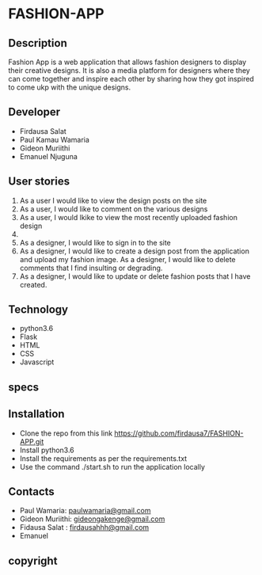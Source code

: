 # FASHION-APP

## Description

Fashion App  is a web application that allows fashion designers to display their creative designs. It is  also a media platform for designers where they can come together and inspire each other by sharing how they got inspired to come ukp with the unique designs.

## Developer

* Firdausa Salat
* Paul Kamau Wamaria
* Gideon Muriithi
* Emanuel Njuguna



## User stories

1. As a user I would like to view the design posts on the site
1. As a user, I would like to comment on the various designs
1. As a user, I would lkike to view the most recently uploaded fashion design
1.
1. As a designer, I would like to sign in to the site
1. As a designer,  I would like to create a design post from the application and upload my fashion image.
As a designer, I would like to delete comments that I find  insulting or degrading.
1. As a designer, I would like to update or delete fashion posts that I have created.

## Technology

* python3.6
* Flask
* HTML
* CSS
* Javascript

## specs




## Installation 

* Clone the repo from this link https://github.com/firdausa7/FASHION-APP.git
* Install python3.6
* Install the requirements as per the requirements.txt
* Use the command ./start.sh to run the application locally

 


## Contacts

* Paul Wamaria: paulwamaria@gmail.com
* Gideon Muriithi: gideongakenge@gmail.com
* Fidausa Salat : firdausahhh@gmail.com
* Emanuel 

## copyright


